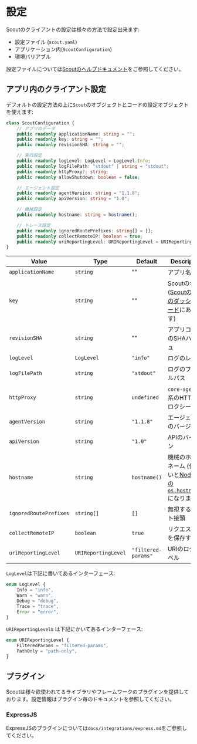 # 設定 #

Scoutのクライアントの設定は様々の方法で設定出来ます:

- 設定ファイル (`scout.yaml`)
- アプリケーション内(`ScoutConfiguration`)
- 環境バリアブル

設定ファイルについては[Scoutのヘルプドキュメント](https://docs.scoutapm.com/)をご参照してください。

## アプリ内のクライアント設定 ##

デフォルトの設定方法の上に`Scout`のオブジェクトとコードの設定オブジェクトを使えます:

```typescript
class ScoutConfiguration {
    // アプリのデータ
    public readonly applicationName: string = "";
    public readonly key: string = "";
    public readonly revisionSHA: string = "";

    // 実行設定
    public readonly logLevel: LogLevel = LogLevel.Info;
    public readonly logFilePath: "stdout" | string = "stdout";
    public readonly httpProxy?: string;
    public readonly allowShutdown: boolean = false;

    // エージェント設定
    public readonly agentVersion: string = "1.1.8";
    public readonly apiVersion: string = "1.0";

    // 機械設定
    public readonly hostname: string = hostname();

    // トレース設定
    public readonly ignoredRoutePrefixes: string[] = [];
    public readonly collectRemoteIP: boolean = true;
    public readonly uriReportingLevel: URIReportingLevel = URIReportingLevel.FilteredParams;
}
```
| Value                  | Type                | Default             | Description                                                                                                       |
|------------------------|---------------------|---------------------|-------------------------------------------------------------------------------------------------------------------|
| `applicationName`      | `string`            | ""                  | アプリ名                                                                                                          |
| `key`                  | `string`            | ""                  | Scoutのキー ([ScoutのAPMのダッシュボード](https://apm.scoutapp.com/home)にあります)                               |
| `revisionSHA`          | `string`            | ""                  | アプリコードのSHAハッシュ                                                                                         |
| `logLevel`             | `LogLevel`          | `"info"`            | ログのレベル                                                                                                      |
| `logFilePath`          | `string`            | `"stdout"`          | ログのファイルパス                                                                                                |
| `httpProxy`            | `string`            | `undefined`         | `core-agent`連系のHTTPプロクシー                                                                                  |
| `agentVersion`         | `string`            | `"1.1.8"`           | エージェントのバージョン                                                                                          |
| `apiVersion`           | `string`            | `"1.0"`             | APIのバージョン                                                                                                   |
| `hostname`             | `string`            | `hostname()`        | 機械のホストネーム (付けないと[NodeJSの`os.hostname()`](https://nodejs.org/api/os.html#os_os_hostname)になります) |
| `ignoredRoutePrefixes` | `string[]`          | `[]`                | 無視するルート接頭                                                                                                |
| `collectRemoteIP`      | `boolean`           | `true`              | リクエストIPを保存する                                                                                            |
| `uriReportingLevel`    | `URIReportingLevel` | `"filtered-params"` | URIのログレベル                                                                                                   |


`LogLevel`は下記に書いてあるインターフェース:

```typescript
enum LogLevel {
    Info = "info",
    Warn = "warn",
    Debug = "debug",
    Trace = "trace",
    Error = "error",
}
```

`URIReportingLevel`s は下記にかいてあるインターフェース:

```typescript
enum URIReportingLevel {
    FilteredParams = "filtered-params",
    PathOnly = "path-only",
}
```

## プラグイン ##

Scoutは様々欲使われてるライブラリやフレームワークのプラグインを提供しております。設定情報はプラグイン毎のドキュメントを参照してください。

### ExpressJS ###

ExpressJSのプラグインについては`docs/integrations/express.md`をご参照してください。
